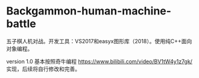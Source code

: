 # Backgammon-human-machine-battle
五子棋人机对战。开发工具：VS2017和easyx图形库（2018）。使用纯C++面向对象编程。

version 1.0 基本按照奇牛编程 https://www.bilibili.com/video/BV1tW4y1z7gk/ 实现，后续将自行修改和完善。
